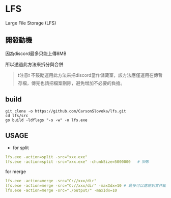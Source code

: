 # LFS

Large File Storage (LFS)

## 開發動機

因為discord最多只能上傳8MB

所以透過此方法來拆分與合併

> ❗注意❗ 不鼓勵運用此方法來把discord當作儲藏室，該方法應僅運用在傳暫存檔，傳完也請把檔案刪除，避免增加不必要的負擔。

## build

```
git clone -o https://github.com/CarsonSlovoka/lfs.git
cd lfs/src
go build -ldflags "-s -w" -o lfs.exe
```

## USAGE

- for split

```yaml
lfs.exe -action=split -src="xxx.exe"
lfs.exe -action=split -src="xxx.exe" -chunkSize=5000000   # 5MB
```

for merge

```yaml
lfs.exe -action=merge -src="C://xxx/dir"
lfs.exe -action=merge -src="C://xxx/dir" -maxIdx=10 # 最多可以處理到文件編號 10.lfs
lfs.exe -action=merge -src="./output/" -maxIdx=10
```
